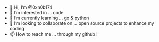 #
- 👋 Hi, I’m @0xn0b174
- 👀 I’m interested in ... code
- 🌱 I’m currently learning ... go & python
- 💞️ I’m looking to collaborate on ... open source projects to enhance my coding
- 📫 How to reach me ... through my github !

<!--
**0xn0b174/0xn0b174** is a ✨ _special_ ✨ repository because its `README.md` (this file) appears on your GitHub profile.

Here are some ideas to get you started:

- 🔭 I’m currently working on ...
- 🌱 I’m currently learning ...
- 👯 I’m looking to collaborate on ...
- 🤔 I’m looking for help with ...
- 💬 Ask me about ...
- 📫 How to reach me: ...
- 😄 Pronouns: ...
- ⚡ Fun fact: ...
-->
